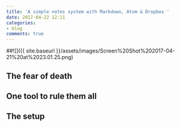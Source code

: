 ```yaml
---
title: 'A simple notes system with Markdown, Atom & Dropbox '
date: 2017-04-22 12:11
categories:
- blog
comments: true
---
```



##![]({{ site.baseurl }}/assets/images/Screen%20Shot%202017-04-21%20at%2023.01.25.png)

## The fear of death


## One tool to rule them all


## The setup


